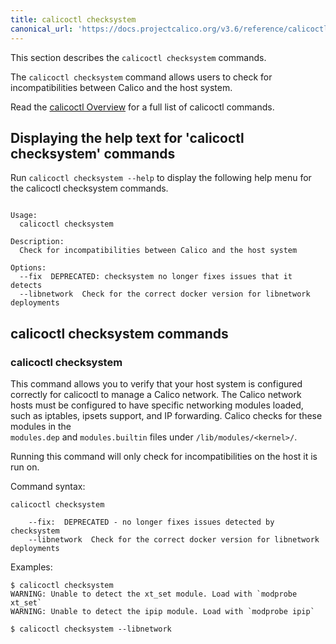 ```yaml
---
title: calicoctl checksystem
canonical_url: 'https://docs.projectcalico.org/v3.6/reference/calicoctl/commands/node/checksystem'
---
```

This section describes the `calicoctl checksystem` commands.

The `calicoctl checksystem` command allows users to check for
incompatibilities between Calico and the host system.

Read the [calicoctl Overview]({{site.baseurl}}/{{page.version}}/reference/calicoctl) for a full list of calicoctl commands.

## Displaying the help text for 'calicoctl checksystem' commands

Run `calicoctl checksystem --help` to display the following help menu for the
calicoctl checksystem commands.

```

Usage:
  calicoctl checksystem

Description:
  Check for incompatibilities between Calico and the host system

Options:
  --fix  DEPRECATED: checksystem no longer fixes issues that it detects
  --libnetwork  Check for the correct docker version for libnetwork deployments
```

## calicoctl checksystem commands

### calicoctl checksystem
This command allows you to verify that your host system is configured correctly
for calicoctl to manage a Calico network.  The Calico network hosts must be
configured to have specific networking modules loaded, such as iptables,
ipsets support, and IP forwarding.  Calico checks for these modules in the  
`modules.dep` and `modules.builtin` files under `/lib/modules/<kernel>/`.

Running this command will only check for incompatibilities on the host it is
run on.

Command syntax:

```
calicoctl checksystem

    --fix:  DEPRECATED - no longer fixes issues detected by checksystem
    --libnetwork  Check for the correct docker version for libnetwork deployments
```

Examples:

```
$ calicoctl checksystem
WARNING: Unable to detect the xt_set module. Load with `modprobe xt_set`
WARNING: Unable to detect the ipip module. Load with `modprobe ipip`

$ calicoctl checksystem --libnetwork

```
